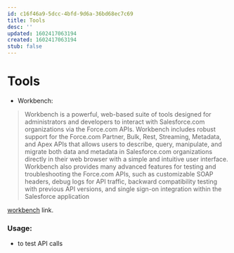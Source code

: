 ```yaml
---
id: c16f46a9-5dcc-4bfd-9d6a-36bd68ec7c69
title: Tools
desc: ''
updated: 1602417063194
created: 1602417063194
stub: false
---
```


# Tools


- Workbench:
 >Workbench is a powerful, web-based suite of tools designed for administrators and developers to interact with Salesforce.com organizations via the Force.com APIs. Workbench includes robust support for the Force.com Partner, Bulk, Rest, Streaming, Metadata, and Apex APIs that allows users to describe, query, manipulate, and migrate both data and metadata in Salesforce.com organizations directly in their web browser with a simple and intuitive user interface. Workbench also provides many advanced features for testing and troubleshooting the Force.com APIs, such as customizable SOAP headers, debug logs for API traffic, backward compatibility testing with previous API versions, and single sign-on integration within the Salesforce application

[workbench](https://workbench.developerforce.com/login.php) link.

### Usage:
 - to test API calls
